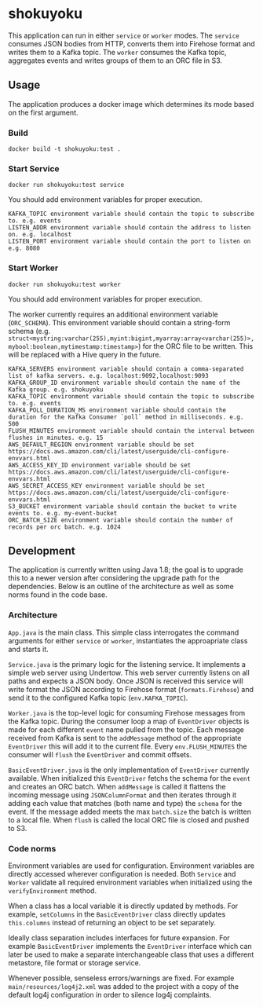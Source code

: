 # shokuyoku
This application can run in either `service` or `worker` modes. The `service` consumes JSON bodies from HTTP, converts them into Firehose format and writes them to a Kafka topic. The `worker` consumes the Kafka topic, aggregates events and writes groups of them to an ORC file in S3.

## Usage

The application produces a docker image which determines its mode based on the first argument.

### Build
`docker build -t shokuyoku:test .`

### Start Service
`docker run shokuyoku:test service`

You should add environment variables for proper execution.

```
KAFKA_TOPIC environment variable should contain the topic to subscribe to. e.g. events
LISTEN_ADDR environment variable should contain the address to listen on. e.g. localhost
LISTEN_PORT environment variable should contain the port to listen on e.g. 8080
```

### Start Worker
`docker run shokuyoku:test worker`

You should add environment variables for proper execution.

The worker currently requires an additional environment variable (`ORC_SCHEMA`). This environment variable should contain a string-form schema (e.g. `struct<mystring:varchar(255),myint:bigint,myarray:array<varchar(255)>,mybool:boolean,mytimestamp:timestamp>`) for the ORC file to be written. This will be replaced with a Hive query in the future.

```
KAFKA_SERVERS environment variable should contain a comma-separated list of kafka servers. e.g. localhost:9092,localhost:9093
KAFKA_GROUP_ID environment variable should contain the name of the Kafka group. e.g. shokuyoku
KAFKA_TOPIC environment variable should contain the topic to subscribe to. e.g. events
KAFKA_POLL_DURATION_MS environment variable should contain the duration for the Kafka Consumer `poll` method in milliseconds. e.g. 500
FLUSH_MINUTES environment variable should contain the interval between flushes in minutes. e.g. 15
AWS_DEFAULT_REGION environment variable should be set https://docs.aws.amazon.com/cli/latest/userguide/cli-configure-envvars.html
AWS_ACCESS_KEY_ID environment variable should be set https://docs.aws.amazon.com/cli/latest/userguide/cli-configure-envvars.html
AWS_SECRET_ACCESS_KEY environment variable should be set https://docs.aws.amazon.com/cli/latest/userguide/cli-configure-envvars.html
S3_BUCKET environment variable should contain the bucket to write events to. e.g. my-event-bucket
ORC_BATCH_SIZE environment variable should contain the number of records per orc batch. e.g. 1024
```

## Development

The application is currently written using Java 1.8; the goal is to upgrade this to a newer version after considering the upgrade path for the dependencies. Below is an outline of the architecture as well as some norms found in the code base.

### Architecture

`App.java` is the main class. This simple class interrogates the command arguments for either `service` or `worker`, instantiates the approapriate class and starts it.

`Service.java` is the primary logic for the listening service. It implements a simple web server using Undertow. This web server currently listens on all paths and expects a JSON body. Once JSON is received this service will write format the JSON according to Firehose format (`formats.Firehose`) and send it to the configured Kafka topic (`env.KAFKA_TOPIC`).

`Worker.java` is the top-level logic for consuming Firehose messages from the Kafka topic. During the consumer loop a map of `EventDriver` objects is made for each different `event` name pulled from the topic. Each message received from Kafka is sent to the `addMessage` method of the appropriate `EventDriver` this will add it to the current file. Every `env.FLUSH_MINUTES` the consumer will `flush` the `EventDriver` and commit offsets.

`BasicEventDriver.java` is the only implementation of `EventDriver` currently available. When initialized this `EventDriver` fetchs the schema for the `event` and creates an ORC batch. When `addMessage` is called it flattens the incoming message using `JSONColumnFormat` and then iterates through it adding each value that matches (both name and type) the `schema` for the event. If the message added meets the max `batch.size` the batch is written to a local file. When `flush` is called the local ORC file is closed and pushed to S3.

### Code norms

Environment variables are used for configuration. Environment variables are directly accessed wherever configuration is needed. Both `Service` and `Worker` validate all required environment variables when initialized using the `verifyEnvironment` method.

When a class has a local variable it is directly updated by methods. For example, `setColumns` in the `BasicEventDriver` class directly updates `this.columns` instead of returning an object to be set separately.

Ideally class separation includes interfaces for future expansion. For example `BasicEventDriver` implements the `EventDriver` interface which can later be used to make a separate interchangeable class that uses a different metastore, file format or storage service.

Whenever possible, senseless errors/warnings are fixed. For example `main/resources/log4j2.xml` was added to the project with a copy of the default log4j configuration in order to silence log4j complaints.
